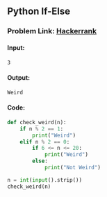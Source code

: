 ## Python If-Else

### Problem Link: [Hackerrank](https://www.hackerrank.com/challenges/py-if-else/problem?isFullScreen=true)


#### Input:
```
3
```

#### Output:
```
Weird
```

#### Code:

```python
def check_weird(n):
    if n % 2 == 1:
        print("Weird")
    elif n % 2 == 0:
        if 6 <= n <= 20:
            print("Weird")
        else:
            print("Not Weird")

n = int(input().strip())
check_weird(n)
```